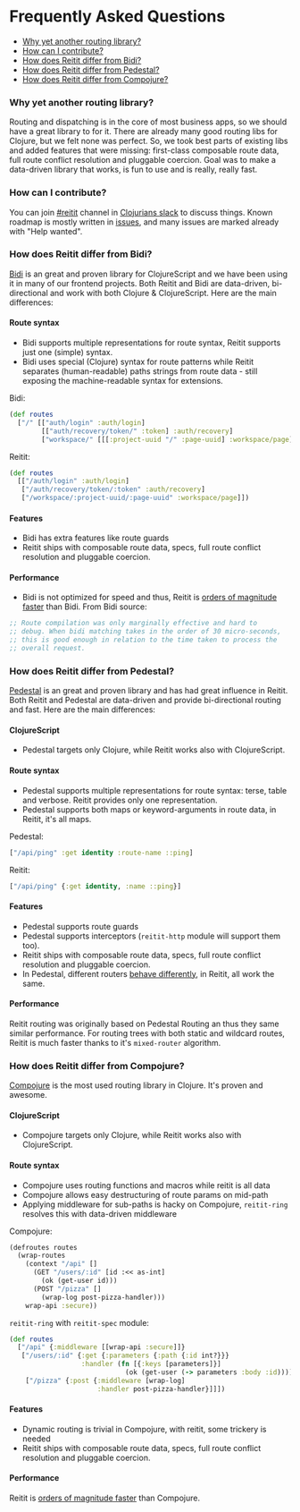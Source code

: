 # Frequently Asked Questions

* [Why yet another routing library?](#why-yet-another-routing-library)
* [How can I contribute?](#how-can-i-contribute)
* [How does Reitit differ from Bidi?](#how-does-reitit-differ-from-bidi)
* [How does Reitit differ from Pedestal?](#how-does-reitit-differ-from-pedestal)
* [How does Reitit differ from Compojure?](#how-does-reitit-differ-from-compojure)

### Why yet another routing library?

Routing and dispatching is in the core of most business apps, so we should have a great library to for it. There are already many good routing libs for Clojure, but we felt none was perfect. So, we took best parts of existing libs and added features that were missing: first-class composable route data, full route conflict resolution and pluggable coercion. Goal was to make a data-driven library that works, is fun to use and is really, really fast.

### How can I contribute?

You can join [#reitit](https://clojurians.slack.com/messages/reitit/) channel in [Clojurians slack](http://clojurians.net/) to discuss things. Known roadmap is mostly written in [issues](https://github.com/metosin/reitit/issues), and many issues are marked already with "Help wanted".

### How does Reitit differ from Bidi?

[Bidi](https://github.com/juxt/bidi) is an great and proven library for ClojureScript and we have been using it in many of our frontend projects. Both Reitit and Bidi are data-driven, bi-directional and work with both Clojure & ClojureScript. Here are the main differences:

#### Route syntax

* Bidi supports multiple representations for route syntax, Reitit supports just one (simple) syntax.
* Bidi uses special (Clojure) syntax for route patterns while Reitit separates (human-readable) paths strings from route data - still exposing the machine-readable syntax for extensions.

Bidi:

```clj
(def routes
  ["/" [["auth/login" :auth/login]
        [["auth/recovery/token/" :token] :auth/recovery]
        ["workspace/" [[[:project-uuid "/" :page-uuid] :workspace/page]]]]])
```

Reitit:

```clj
(def routes
  [["/auth/login" :auth/login]
   ["/auth/recovery/token/:token" :auth/recovery]
   ["/workspace/:project-uuid/:page-uuid" :workspace/page]])
```

#### Features

* Bidi has extra features like route guards
* Reitit ships with composable route data, specs, full route conflict resolution and pluggable coercion.

#### Performance

* Bidi is not optimized for speed and thus, Reitit is [orders of magnitude faster](performance.md) than Bidi. From Bidi source:

```clj
;; Route compilation was only marginally effective and hard to
;; debug. When bidi matching takes in the order of 30 micro-seconds,
;; this is good enough in relation to the time taken to process the
;; overall request.
```

### How does Reitit differ from Pedestal?

[Pedestal](http://pedestal.io/) is an great and proven library and has had great influence in Reitit. Both Reitit and Pedestal are data-driven and provide bi-directional routing and fast. Here are the main differences:

#### ClojureScript

* Pedestal targets only Clojure, while Reitit works also with ClojureScript.

#### Route syntax

* Pedestal supports multiple representations for route syntax: terse, table and verbose. Reitit provides only one representation.
* Pedestal supports both maps or keyword-arguments in route data, in Reitit, it's all maps.

Pedestal:

```clj
["/api/ping" :get identity :route-name ::ping]
```

Reitit:

```clj
["/api/ping" {:get identity, :name ::ping}]
```

#### Features

* Pedestal supports route guards
* Pedestal supports interceptors (`reitit-http` module will support them too).
* Reitit ships with composable route data, specs, full route conflict resolution and pluggable coercion.
* In Pedestal, different routers [behave differently](https://github.com/pedestal/pedestal/issues/532), in Reitit, all work the same.

#### Performance

Reitit routing was originally based on Pedestal Routing an thus they same similar performance. For routing trees with both static and wildcard routes, Reitit is much faster thanks to it's `mixed-router` algorithm.

### How does Reitit differ from Compojure?

[Compojure](https://github.com/weavejester/compojure) is the most used routing library in Clojure. It's proven and awesome.

#### ClojureScript

* Compojure targets only Clojure, while Reitit works also with ClojureScript.

#### Route syntax

* Compojure uses routing functions and macros while reitit is all data
* Compojure allows easy destructuring of route params on mid-path
* Applying middleware for sub-paths is hacky on Compojure, `reitit-ring` resolves this with data-driven middleware

Compojure:

```clj
(defroutes routes
  (wrap-routes
    (context "/api" []
      (GET "/users/:id" [id :<< as-int]
        (ok (get-user id)))
      (POST "/pizza" []
        (wrap-log post-pizza-handler)))
    wrap-api :secure))
```

`reitit-ring` with `reitit-spec` module:

```clj
(def routes
  ["/api" {:middleware [[wrap-api :secure]]}
   ["/users/:id" {:get {:parameters {:path {:id int?}}}
                  :handler (fn [{:keys [parameters]}]
                             (ok (get-user (-> parameters :body :id))))}
    ["/pizza" {:post {:middleware [wrap-log]
                      :handler post-pizza-handler}]]])
```

#### Features

* Dynamic routing is trivial in Compojure, with reitit, some trickery is needed
* Reitit ships with composable route data, specs, full route conflict resolution and pluggable coercion.

#### Performance

Reitit is [orders of magnitude faster](performance.md) than Compojure.
